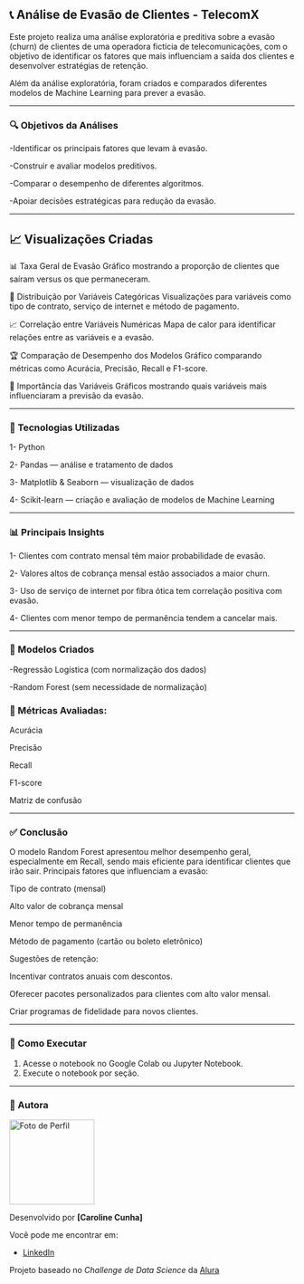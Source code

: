 ## 📞 Análise de Evasão de Clientes - TelecomX

Este projeto realiza uma análise exploratória e preditiva sobre a evasão (churn) de clientes de uma operadora fictícia de telecomunicações, com o objetivo de identificar os fatores que mais influenciam a saída dos clientes e desenvolver estratégias de retenção.

Além da análise exploratória, foram criados e comparados diferentes modelos de Machine Learning para prever a evasão.


---

### 🔍 Objetivos da Análises

-Identificar os principais fatores que levam à evasão.

-Construir e avaliar modelos preditivos.

-Comparar o desempenho de diferentes algoritmos.

-Apoiar decisões estratégicas para redução da evasão. 

---

## 📈 Visualizações Criadas

📊 Taxa Geral de Evasão
Gráfico mostrando a proporção de clientes que saíram versus os que permaneceram.

📂 Distribuição por Variáveis Categóricas
Visualizações para variáveis como tipo de contrato, serviço de internet e método de pagamento.

📈 Correlação entre Variáveis Numéricas
Mapa de calor para identificar relações entre as variáveis e a evasão.

🏆 Comparação de Desempenho dos Modelos
Gráfico comparando métricas como Acurácia, Precisão, Recall e F1-score.

📌 Importância das Variáveis
Gráficos mostrando quais variáveis mais influenciaram a previsão da evasão.


---

### 🧪 Tecnologias Utilizadas

1- Python

2- Pandas — análise e tratamento de dados

3- Matplotlib & Seaborn — visualização de dados

4- Scikit-learn — criação e avaliação de modelos de Machine Learning

---

### 📊 Principais Insights

1- Clientes com contrato mensal têm maior probabilidade de evasão.

2- Valores altos de cobrança mensal estão associados a maior churn.

3- Uso de serviço de internet por fibra ótica tem correlação positiva com evasão.

4- Clientes com menor tempo de permanência tendem a cancelar mais.

---

### 🤖 Modelos Criados
-Regressão Logística (com normalização dos dados)

-Random Forest (sem necessidade de normalização)

### 📌 Métricas Avaliadas:

Acurácia

Precisão

Recall

F1-score

Matriz de confusão

---

### ✅ Conclusão

O modelo Random Forest apresentou melhor desempenho geral, especialmente em Recall, sendo mais eficiente para identificar clientes que irão sair.
Principais fatores que influenciam a evasão:

Tipo de contrato (mensal)

Alto valor de cobrança mensal

Menor tempo de permanência

Método de pagamento (cartão ou boleto eletrônico)

Sugestões de retenção:

Incentivar contratos anuais com descontos.

Oferecer pacotes personalizados para clientes com alto valor mensal.

Criar programas de fidelidade para novos clientes.

---

### 🚀 Como Executar

1. Acesse o notebook no Google Colab ou Jupyter Notebook.  
2. Execute o notebook por seção.

---

### 📌 Autora

<img src="https://github.com/user-attachments/assets/ee1f5e42-ce53-4afe-93d2-ad5a9d2ebdcc" alt="Foto de Perfil" width="150" height="150"/>

Desenvolvido por **[Caroline Cunha]**  

Você pode me encontrar em:  
- [LinkedIn](https://www.linkedin.com/in/carolinecunha92)

Projeto baseado no *Challenge de Data Science* da [Alura](https://www.alura.com.br/)
